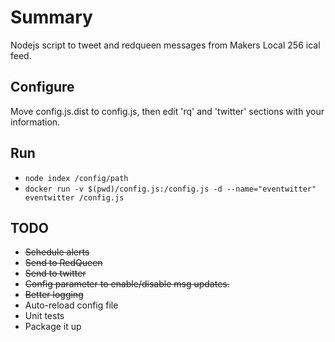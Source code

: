 # Summary
Nodejs script to tweet and redqueen messages from Makers Local 256  ical feed.

## Configure
Move config.js.dist to config.js, then edit 'rq' and 'twitter' sections with your information.

## Run
* ```node index /config/path```
* ```docker run -v $(pwd)/config.js:/config.js -d --name="eventwitter" eventwitter /config.js```

## TODO
* ~~Schedule alerts~~
* ~~Send to RedQueen~~
* ~~Send to twitter~~
* ~~Config parameter to enable/disable msg updates.~~
* ~~Better logging~~
* Auto-reload config file
* Unit tests
* Package it up
